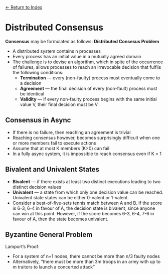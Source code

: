 [← Return to Index](https://github.com/cjmlgrto/fit3143-notes/)

# Distributed Consensus
**Consensus** may be formulated as follows:
**Distributed Consesus Problem**
* A distributed system contains n processes
* Every process has an initial value in a mutually agreed domain
* The challenge is to devise an algorithm, which in spite of the occurrence of failures, allows processes to reach an irrevocable decision that fulfils the following conditions:
	* **Termination** — every (non-faulty) process must eventually come to a decision
	* **Agreement** — the final decision of every (non-fault) process must be identical
	* **Validity** — if every non-faulty process begins with the same initial value V, their final decision must be V

## Consensus in Async
* If there is no failure, then reaching an agreement is trivial
* Reaching consensus however, becomes surprisingly difficult when one or more members fail to execute actions
* Assume that at most K members (K>0) can fail
* In a fully async system, it is impossible to reach consensus even if K = 1

## Bivalent and Univalent States
* **Bivalent** — if there exists at least two distinct executions leading to two distinct decision values
* **Univalent** — a state from which only one decision value can be reached. Univalent state states can be either 0-valent or 1-valent.
* Consider a best-of-five-sets tennis match between A and B. If the score is 6-3, 6-4 in favour of A, the decision state is bivalent, since anyone can win at this point. However, if the score becomes 6-3, 6-4, 7-6 in favour of A, then the state becomes univalent.

## Byzantine General Problem
Lamport’s Proof:

* For a system of n+1 nodes, there cannot be more than n/3 faulty nodes
* Alternatively, “there must be more than 3m troops in an army with up to m traitors to launch a concerted attack”
